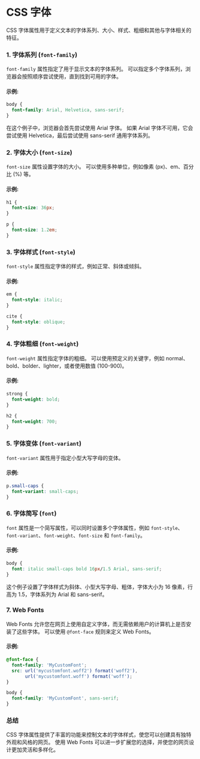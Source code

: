 # CSS 字体

CSS 字体属性用于定义文本的字体系列、大小、样式、粗细和其他与字体相关的特征。

### 1. 字体系列 (`font-family`)

`font-family` 属性指定了用于显示文本的字体系列。 可以指定多个字体系列，浏览器会按照顺序尝试使用，直到找到可用的字体。

#### 示例:

```css
body {
  font-family: Arial, Helvetica, sans-serif;
}
```

在这个例子中，浏览器会首先尝试使用 Arial 字体。 如果 Arial 字体不可用，它会尝试使用 Helvetica，最后尝试使用 sans-serif 通用字体系列。

### 2. 字体大小 (`font-size`)

`font-size` 属性设置字体的大小。 可以使用多种单位，例如像素 (px)、em、百分比 (%) 等。

#### 示例:

```css
h1 {
  font-size: 36px;
}

p {
  font-size: 1.2em;
}
```

### 3. 字体样式 (`font-style`)

`font-style` 属性指定字体的样式，例如正常、斜体或倾斜。

#### 示例:

```css
em {
  font-style: italic;
}

cite {
  font-style: oblique;
}
```

### 4. 字体粗细 (`font-weight`)

`font-weight` 属性指定字体的粗细。 可以使用预定义的关键字，例如 normal、bold、bolder、lighter，或者使用数值 (100-900)。

#### 示例:

```css
strong {
  font-weight: bold;
}

h2 {
  font-weight: 700;
}
```

### 5. 字体变体 (`font-variant`)

`font-variant` 属性用于指定小型大写字母的变体。

#### 示例:

```css
p.small-caps {
  font-variant: small-caps;
}
```

### 6. 字体简写 (`font`)

`font` 属性是一个简写属性，可以同时设置多个字体属性，例如 `font-style`、`font-variant`、`font-weight`、`font-size` 和 `font-family`。

#### 示例:

```css
body {
  font: italic small-caps bold 16px/1.5 Arial, sans-serif;
}
```

这个例子设置了字体样式为斜体、小型大写字母、粗体，字体大小为 16 像素，行高为 1.5，字体系列为 Arial 和 sans-serif。

### 7. Web Fonts

Web Fonts 允许您在网页上使用自定义字体，而无需依赖用户的计算机上是否安装了这些字体。 可以使用 `@font-face` 规则来定义 Web Fonts。

#### 示例:

```css
@font-face {
  font-family: 'MyCustomFont';
  src: url('mycustomfont.woff2') format('woff2'),
       url('mycustomfont.woff') format('woff');
}

body {
  font-family: 'MyCustomFont', sans-serif;
}
```

### 总结

CSS 字体属性提供了丰富的功能来控制文本的字体样式，使您可以创建具有独特外观和风格的网页。 使用 Web Fonts 可以进一步扩展您的选择，并使您的网页设计更加灵活和多样化。 
